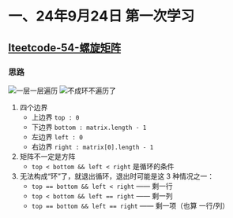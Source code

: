 # 一、24年9月24日 第一次学习
## [lteetcode-54-螺旋矩阵](https://leetcode.cn/problems/spiral-matrix/description/)

### 思路
![一层一层遍历](https://pic.leetcode-cn.com/42ee2ec6854ee79ac2b7c91259d2ad5db70522668d11fc691e9e14426918a666-image.png)
![不成环不遍历了](https://pic.leetcode-cn.com/b9616323085f8cecbee4b9e4a42e8368d11e9a2ae971ce83e9830b719157959c-image.png)
1. 四个边界
    - 上边界 `top : 0`
    - 下边界 `bottom : matrix.length - 1`
    - 左边界 `left : 0`
    - 右边界 `right : matrix[0].length - 1`
2. 矩阵不一定是方阵
   - `top < bottom && left < right` 是循环的条件
3. 无法构成“环”了，就退出循环，退出时可能是这 3 种情况之一：
    - `top == bottom && left < right` —— 剩一行
    - `top < bottom && left == right` —— 剩一列
    - `top == bottom && left == right` —— 剩一项（也算 一行/列）
